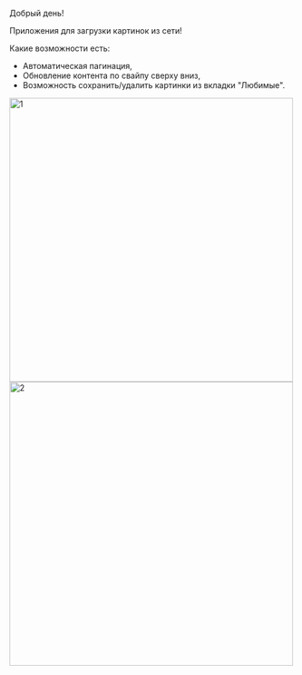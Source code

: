Добрый день!

Приложения для загрузки картинок из сети!

Какие возможности есть: 

 - Автоматическая пагинация, 
 - Обновление контента по свайпу сверху вниз,
 - Возможность сохранить/удалить картинки из вкладки "Любимые".


<img width="500" alt="1" src="https://github.com/aay92/ImageLoader/assets/47569754/c50ced83-faf0-4c1c-8dee-7fd6f82b5ad3">
<img width="500" alt="2" src="https://github.com/aay92/ImageLoader/assets/47569754/fbf67862-76ec-4d41-b29e-c79f50e81661">
